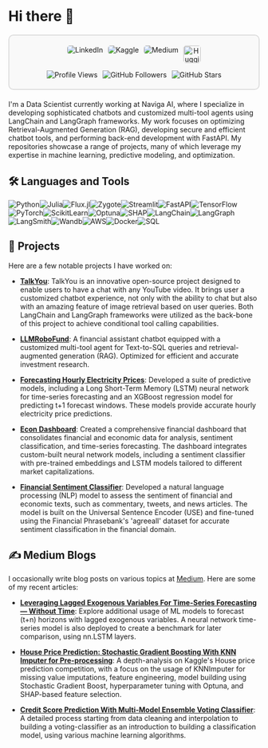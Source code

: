 # Hi there 🤖

<div style="border: 2px solid #ddd; border-radius: 10px; padding: 20px; margin: 20px 0; background-color: #f9f9f9; text-align: center;">
  <div style="display: flex; justify-content: center; flex-wrap: wrap; gap: 10px; margin-bottom: 15px;">
    <a href="https://www.linkedin.com/in/tolga-şakar-575b86136" style="text-decoration: none;">
      <img src="https://img.shields.io/badge/LinkedIn-0A66C2?style=for-the-badge&logo=linkedin&logoColor=white" alt="LinkedIn" style="border-radius: 5px;">
    </a>
    <a href="https://www.kaggle.com/dfavenfre" style="text-decoration: none;">
      <img src="https://img.shields.io/badge/Kaggle-20BEFF?style=for-the-badge&logo=kaggle&logoColor=black" alt="Kaggle" style="border-radius: 5px;">
    </a>
    <a href="https://medium.com/@bauglir" style="text-decoration: none;">
      <img src="https://img.shields.io/badge/Medium-12100E?style=for-the-badge&logo=medium&logoColor=white" alt="Medium" style="border-radius: 5px;">
    </a>
    <a href="https://huggingface.co/dfavenfre" style="text-decoration: none;">
      <img height="35" src="https://img.shields.io/badge/Hugging Face-FF5C77?style=for-the-badge&logo=huggingface&logoColor=white" alt="Hugging Face" style="border-radius: 5px;">
    </a>
  </div>

  <div style="display: flex; justify-content: center; gap: 10px;">
    <img src="https://komarev.com/ghpvc/?username=dfavenfre&color=green&style=for-the-badge" alt="Profile Views" style="margin: 0;">
    <img src="https://img.shields.io/github/followers/dfavenfre?style=for-the-badge" alt="GitHub Followers" style="margin: 0;">
    <img src="https://img.shields.io/github/stars/dfavenfre?style=for-the-badge" alt="GitHub Stars" style="margin: 0;">
  </div>
</div>

<p>I'm a Data Scientist currently working at Naviga AI, where I specialize in developing sophisticated chatbots and customized multi-tool agents using LangChain and LangGraph frameworks. My work focuses on optimizing Retrieval-Augmented Generation (RAG), developing secure and efficient chatbot tools, and performing back-end development with FastAPI. My repositories showcase a range of projects, many of which leverage my expertise in machine learning, predictive modeling, and optimization.</p>

## 🛠 Languages and Tools

<div style="display: flex; flex-wrap: wrap;">
  <img src="https://img.shields.io/badge/Python-3776AB?style=for-the-badge&logo=python&logoColor=white" alt="Python">
  <img src="https://img.shields.io/badge/Julia-9558B2?style=for-the-badge&logo=julia&logoColor=white" alt="Julia">
  <img src="https://img.shields.io/badge/Flux.jl-563D7C?style=for-the-badge&logo=flux&logoColor=white" alt="Flux.jl">
  <img src="https://img.shields.io/badge/Zygote-6F1A07?style=for-the-badge&logo=zygote&logoColor=white" alt="Zygote">
  <img src="https://img.shields.io/badge/Streamlit-FF4B4B?style=for-the-badge&logo=streamlit&logoColor=white" alt="Streamlit">
  <img src="https://img.shields.io/badge/FastAPI-009688?style=for-the-badge&logo=fastapi&logoColor=white" alt="FastAPI">
  <img src="https://img.shields.io/badge/TensorFlow-FF6F00?style=for-the-badge&logo=tensorflow&logoColor=white" alt="TensorFlow">
  <img src="https://img.shields.io/badge/PyTorch-EE4C2C?style=for-the-badge&logo=pytorch&logoColor=white" alt="PyTorch">
  <img src="https://img.shields.io/badge/Scikit--learn-F7931E?style=for-the-badge&logo=scikit-learn&logoColor=white" alt="ScikitLearn">
  <img src="https://img.shields.io/badge/Optuna-FF0000?style=for-the-badge&logo=optuna&logoColor=white" alt="Optuna">
  <img src="https://img.shields.io/badge/SHAP-3887FF?style=for-the-badge&logo=shap&logoColor=white" alt="SHAP">
  <img src="https://img.shields.io/badge/LangChain-008000?style=for-the-badge&logo=LangChain&logoColor=white" alt="LangChain">
  <img src="https://img.shields.io/badge/LangGraph-4A90E2?style=for-the-badge&logo=LangGraph&logoColor=white" alt="LangGraph">
  <img src="https://img.shields.io/badge/LangSmith-0064A4?style=for-the-badge&logo=LangSmith&logoColor=white" alt="LangSmith">
  <img src="https://img.shields.io/badge/Wandb-FFBE00?style=for-the-badge&logo=weightsandbiases&logoColor=white" alt="Wandb">
  <img src="https://img.shields.io/badge/AWS-232F3E?style=for-the-badge&logo=amazon-aws&logoColor=white" alt="AWS">
  <img src="https://img.shields.io/badge/Docker-2496ED?style=for-the-badge&logo=docker&logoColor=white" alt="Docker">
  <img src="https://img.shields.io/badge/SQL-4479A1?style=for-the-badge&logo=postgresql&logoColor=white" alt="SQL">
</div>

## 🚀 Projects

Here are a few notable projects I have worked on:

- [**TalkYou**](https://github.com/dfavenfre/TalkYou): TalkYou is an innovative open-source project designed to enable users to have a chat with any YouTube video. It brings user a customized chatbot experience, not only with the ability to chat but also with an amazing feature of image retrieval based on user queries. Both LangChain and LangGraph frameworks were utilized as the back-bone of this project to achieve conditional tool calling capabilities.

- [**LLMRoboFund**](https://github.com/dfavenfre/LLMRoboFund): A financial assistant chatbot equipped with a customized multi-tool agent for Text-to-SQL queries and retrieval-augmented generation (RAG). Optimized for efficient and accurate investment research.
  
- [**Forecasting Hourly Electricity Prices**](https://github.com/dfavenfre/electricity-price-forecasting): Developed a suite of predictive models, including a Long Short-Term Memory (LSTM) neural network for time-series forecasting and an XGBoost regression model for predicting t+1 forecast windows. These models provide accurate hourly electricity price predictions.

- [**Econ Dashboard**](https://github.com/dfavenfre/Econ-Dashboard): Created a comprehensive financial dashboard that consolidates financial and economic data for analysis, sentiment classification, and time-series forecasting. The dashboard integrates custom-built neural network models, including a sentiment classifier with pre-trained embeddings and LSTM models tailored to different market capitalizations.

- [**Financial Sentiment Classifier**](https://github.com/dfavenfre/financial-sentiment-classifier): Developed a natural language processing (NLP) model to assess the sentiment of financial and economic texts, such as commentary, tweets, and news articles. The model is built on the Universal Sentence Encoder (USE) and fine-tuned using the Financial Phrasebank's 'agreeall' dataset for accurate sentiment classification in the financial domain.

## ✍️ Medium Blogs

I occasionally write blog posts on various topics at [Medium](https://medium.com/@bauglir). Here are some of my recent articles:

- **[Leveraging Lagged Exogenous Variables For Time-Series Forecasting — Without Time](https://medium.com/@bauglir/leveraging-lagged-exogenous-variables-for-time-series-forecasting-without-time-472f14acb488)**: Explore additional usage of ML models to forecast (t+n) horizons with lagged exogenous variables. A neural network time-series model is also deployed to create a benchmark for later comparison, using nn.LSTM layers.

- **[House Price Prediction: Stochastic Gradient Boosting With KNN Imputer for Pre-processing](https://medium.com/@bauglir/house-price-prediction-stochastic-gradient-boosting-w-knn-imputer-pre-processing-f3d1651caa00)**: A depth-analysis on Kaggle's House price prediction competition, with a focus on the usage of KNNImputer for missing value imputations, feature engineering, model building using Stochastic Gradient Boost, hyperparameter tuning with Optuna, and SHAP-based feature selection.

- **[Credit Score Prediction With Multi-Model Ensemble Voting Classifier](https://medium.com/@bauglir/credit-score-prediction-with-multi-model-ensemble-voting-classifier-80-accuracy-b091f929ad40)**: A detailed process starting from data cleaning and interpolation to building a voting-classifier as an introduction to building a classification model, using various machine learning algorithms.
